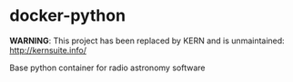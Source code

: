 # docker-python

**WARNING**: This project has been replaced by KERN and is unmaintained: http://kernsuite.info/


Base python container for radio astronomy software

